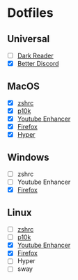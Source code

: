 # Dotfiles

## Universal

- [ ] [Dark Reader](darkReader)
- [x] [Better Discord](betterDiscord)

## MacOS

- [x] [zshrc](zshrc/macos)
- [x] [p10k](p10k/macos)
- [x] [Youtube Enhancer](youtubeEnhancer/macos)
- [x] [Firefox](firefox/macos)
- [x] [Hyper](hyper/macos)

## Windows

- [ ] zshrc
- [ ] Youtube Enhancer
- [x] [Firefox](firefox/windows)

## Linux

- [ ] [zshrc](zshrc/linux)
- [ ] [p10k](p10k/linux)
- [x] [Youtube Enhancer](youtubeEnhancer/linux)
- [x] [Firefox](firefox/linux)
- [ ] Hyper
- [ ] sway
